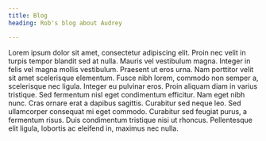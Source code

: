 ```yaml
---
title: Blog
heading: Rob's blog about Audrey

---
```

Lorem ipsum dolor sit amet, consectetur adipiscing elit. Proin nec velit in turpis tempor blandit sed at nulla. Mauris vel vestibulum magna. Integer in felis vel magna mollis vestibulum. Praesent ut eros urna. Nam porttitor velit sit amet scelerisque elementum. Fusce nibh lorem, commodo non semper a, scelerisque nec ligula. Integer eu pulvinar eros. Proin aliquam diam in varius tristique. Sed fermentum nisl eget condimentum efficitur. Nam eget nibh nunc. Cras ornare erat a dapibus sagittis. Curabitur sed neque leo. Sed ullamcorper consequat mi eget commodo. Curabitur sed feugiat purus, a fermentum risus. Duis condimentum tristique nisi ut rhoncus. Pellentesque elit ligula, lobortis ac eleifend in, maximus nec nulla.
